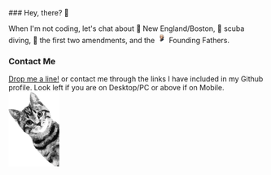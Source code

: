 <span>
### Hey, there? 👋

When I'm not coding, let's chat about 🗽 New England/Boston, 🤿 scuba diving, 📜 the first two amendments, and the <img src="fig/founding_father.png" alt="Founding Fathers" width="20" height="20"> Founding Fathers.

### Contact Me

[Drop me a line!](mailto:m@ysfi.me?subject=GitHub%20Profile) or contact me through the links I have included in my Github profile. Look left if you are on Desktop/PC or above if on Mobile.
</span>
<img src="https://github.com/myousefi/myousefi/blob/5375151ce6ed6588d28ea83be91007b1d3cecb7b/fig/sneaky-cat-on-waves.svg?sanitize=true" alt="Sneaky cat" style="width: 100px; height: auto; margin-right: 10px;">
